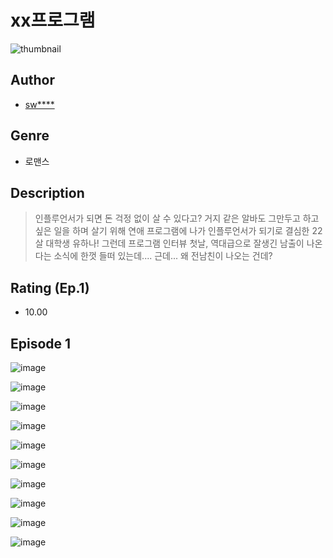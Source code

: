 # xx프로그램
![thumbnail](https://image-comic.pstatic.net/user_contents_data/challenge_comic/2023/05/25/359200/upload_4121747177089414964_480x623.jpeg)

## Author
- [sw****](https://comic.naver.com/artistTitle?id=359200)

## Genre
- 로맨스

## Description
> 인플루언서가 되면 돈 걱정 없이 살 수 있다고? 거지 같은 알바도 그만두고 하고 싶은 일을 하며 살기 위해 연애 프로그램에 나가 인플루언서가 되기로 결심한 22살 대학생 유하나! 그런데 프로그램 인터뷰 첫날, 역대급으로 잘생긴 남출이 나온다는 소식에 한껏 들떠 있는데.... 근데... 왜 전남친이 나오는 건데?


## Rating (Ep.1)
- 10.00

## Episode 1
![image](https://image-comic.pstatic.net/user_contents_data/challenge_comic/2023/05/25/359200/upload_3689119016811508022.jpeg)

![image](https://image-comic.pstatic.net/user_contents_data/challenge_comic/2023/05/25/359200/upload_3763148039459517232.jpeg)

![image](https://image-comic.pstatic.net/user_contents_data/challenge_comic/2023/05/25/359200/upload_4122310320263345977.jpeg)

![image](https://image-comic.pstatic.net/user_contents_data/challenge_comic/2023/05/25/359200/upload_3617011047105389409.jpeg)

![image](https://image-comic.pstatic.net/user_contents_data/challenge_comic/2023/05/25/359200/upload_4063997506352199220.jpeg)

![image](https://image-comic.pstatic.net/user_contents_data/challenge_comic/2023/05/25/359200/upload_7365973883321607225.jpeg)

![image](https://image-comic.pstatic.net/user_contents_data/challenge_comic/2023/05/25/359200/upload_7075266286031496248.jpeg)

![image](https://image-comic.pstatic.net/user_contents_data/challenge_comic/2023/05/25/359200/upload_7089622828385121122.jpeg)

![image](https://image-comic.pstatic.net/user_contents_data/challenge_comic/2023/05/25/359200/upload_7147831862225822264.jpeg)

![image](https://image-comic.pstatic.net/user_contents_data/challenge_comic/2023/05/25/359200/upload_7364057433682360627.jpeg)
